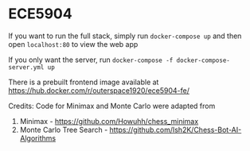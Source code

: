# ECE5904

If you want to run the full stack, simply run `docker-compose up` 
and then open `localhost:80` to view the web app

If you only want the server, run `docker-compose -f docker-compose-server.yml up`

There is a prebuilt frontend image available at https://hub.docker.com/r/outerspace1920/ece5904-fe/

Credits:
Code for Minimax and Monte Carlo were adapted from
1. Minimax - https://github.com/Howuhh/chess_minimax
2. Monte Carlo Tree Search - https://github.com/Ish2K/Chess-Bot-AI-Algorithms
